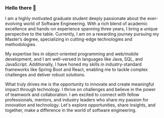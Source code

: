 ### Hello there 👋

I am a highly motivated graduate student deeply passionate about the ever-evolving world of Software Engineering. With a rich blend of academic excellence and hands-on experience spanning three years, I bring a unique perspective to the table. Currently, I am on a rewarding journey pursuing my Master’s degree, specializing in cutting-edge technologies and methodologies.

My expertise lies in object-oriented programming and web/mobile development, and I am well-versed in languages like Java, SQL, and JavaScript. Additionally, I have honed my skills in industry-standard frameworks like Spring Boot and React, enabling me to tackle complex challenges and deliver robust solutions.

What truly drives me is the opportunity to innovate and create meaningful impact through technology. I thrive on challenges and believe in the power of teamwork and collaboration. I am excited to connect with fellow professionals, mentors, and industry leaders who share my passion for innovation and technology. Let's explore opportunities, share insights, and together, make a difference in the world of software engineering.
